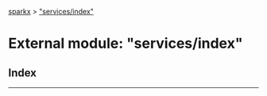 [sparkx](../README.md) > ["services/index"](../modules/_services_index_.md)

# External module: "services/index"

## Index

---

